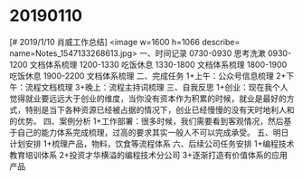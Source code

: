 # 20190110

[# 2019/1/10 肖威工作总结]
<image w=1600 h=1066 describe= name=Notes_1547133268613.jpg>
一、时间记录
0730-0930 思考洗漱
0930-1200 文档体系梳理
1200-1330 吃饭休息
1330-1800 文档体系梳理
1800-1900 吃饭休息
1900-2200 文档体系梳理
二、完成任务
1+上午：公众号信息梳理
2+下午：流程文档梳理
3+晚上：流程主持词梳理
三、自我反思
1+创业：现在我个人觉得就业要远远大于创业的维度，当你没有资本作为积累的时候，就业是最好的方式，特别是当下各种资源已经被占据的情况下，创业已经慢慢的没有天时地利人和的优势。
四、案例分析
1+工作部署：很多时候，我们需要看到客观情况，然后基于自己的能力体系完成梳理，过高的要求其实一般人不可以完成承受。
五、明日计划安排
1+梳理产品，物料，饮食等流程体系
六、后续公司任务安排
1+编程技术教育培训体系
2+投资才华横溢的编程技术分公司
3+逐渐打造有价值体系的应用产品
